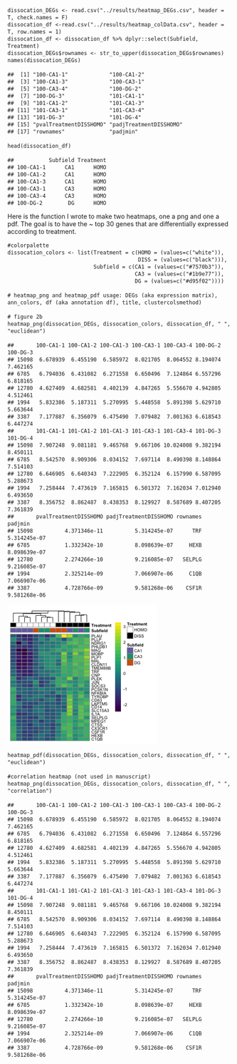     dissocation_DEGs <- read.csv("../results/heatmap_DEGs.csv", header = T, check.names = F)
    dissocation_df <-read.csv("../results/heatmap_colData.csv", header = T, row.names = 1)
    dissocation_df <- dissocation_df %>% dplyr::select(Subfield, Treatment)
    dissocation_DEGs$rownames <- str_to_upper(dissocation_DEGs$rownames)
    names(dissocation_DEGs)

    ##  [1] "100-CA1-1"             "100-CA1-2"            
    ##  [3] "100-CA1-3"             "100-CA3-1"            
    ##  [5] "100-CA3-4"             "100-DG-2"             
    ##  [7] "100-DG-3"              "101-CA1-1"            
    ##  [9] "101-CA1-2"             "101-CA1-3"            
    ## [11] "101-CA3-1"             "101-CA3-4"            
    ## [13] "101-DG-3"              "101-DG-4"             
    ## [15] "pvalTreatmentDISSHOMO" "padjTreatmentDISSHOMO"
    ## [17] "rownames"              "padjmin"

    head(dissocation_df)

    ##           Subfield Treatment
    ## 100-CA1-1      CA1      HOMO
    ## 100-CA1-2      CA1      HOMO
    ## 100-CA1-3      CA1      HOMO
    ## 100-CA3-1      CA3      HOMO
    ## 100-CA3-4      CA3      HOMO
    ## 100-DG-2        DG      HOMO

Here is the function I wrote to make two heatmaps, one a png and one a
pdf. The goal is to have the ~ top 30 genes that are differentially
expressed according to treatment.

    #colorpalette
    dissocation_colors <- list(Treatment = c(HOMO = (values=c("white")), 
                                             DISS = (values=c("black"))),
                               Subfield = c(CA1 = (values=c("#7570b3")),
                                            CA3 = (values=c("#1b9e77")), 
                                            DG = (values=c("#d95f02"))))

    # heatmap_png and heatmap_pdf usage: DEGs (aka expression matrix), ann_colors, df (aka annotation df), title, clustercolsmethod)

    # figure 2b
    heatmap_png(dissocation_DEGs, dissocation_colors, dissocation_df, " ", "euclidean")

    ##       100-CA1-1 100-CA1-2 100-CA1-3 100-CA3-1 100-CA3-4 100-DG-2 100-DG-3
    ## 15098  6.678939  6.455190  6.585972  8.021705  8.064552 8.194074 7.462165
    ## 6785   6.794036  6.431082  6.271558  6.650496  7.124864 6.557296 6.818165
    ## 12780  4.627409  4.682581  4.402139  4.847265  5.556670 4.942805 4.512461
    ## 1994   5.832386  5.187311  5.270995  5.448558  5.891398 5.629710 5.663644
    ## 3387   7.177887  6.356079  6.475490  7.079482  7.001363 6.618543 6.447274
    ##       101-CA1-1 101-CA1-2 101-CA1-3 101-CA3-1 101-CA3-4 101-DG-3 101-DG-4
    ## 15098  7.907248  9.081181  9.465768  9.667106 10.024008 9.382194 8.450111
    ## 6785   8.542570  8.909306  8.034152  7.697114  8.490398 8.148864 7.514103
    ## 12780  6.646905  6.640343  7.222905  6.352124  6.157990 6.587095 5.288673
    ## 1994   7.258444  7.473619  7.165815  6.501372  7.162034 7.012940 6.493650
    ## 3387   8.356752  8.862487  8.438353  8.129927  8.587689 8.407205 7.361839
    ##       pvalTreatmentDISSHOMO padjTreatmentDISSHOMO rownames      padjmin
    ## 15098          4.371346e-11          5.314245e-07      TRF 5.314245e-07
    ## 6785           1.332342e-10          8.098639e-07     HEXB 8.098639e-07
    ## 12780          2.274266e-10          9.216085e-07   SELPLG 9.216085e-07
    ## 1994           2.325214e-09          7.066907e-06     C1QB 7.066907e-06
    ## 3387           4.728766e-09          9.581268e-06    CSF1R 9.581268e-06

![](../figures/03_heatmaps/heatmaps-1.png)

    heatmap_pdf(dissocation_DEGs, dissocation_colors, dissocation_df, " ", "euclidean")

    #correlation heatmap (not used in manuscript)
    heatmap_png(dissocation_DEGs, dissocation_colors, dissocation_df, " ", "correlation")

    ##       100-CA1-1 100-CA1-2 100-CA1-3 100-CA3-1 100-CA3-4 100-DG-2 100-DG-3
    ## 15098  6.678939  6.455190  6.585972  8.021705  8.064552 8.194074 7.462165
    ## 6785   6.794036  6.431082  6.271558  6.650496  7.124864 6.557296 6.818165
    ## 12780  4.627409  4.682581  4.402139  4.847265  5.556670 4.942805 4.512461
    ## 1994   5.832386  5.187311  5.270995  5.448558  5.891398 5.629710 5.663644
    ## 3387   7.177887  6.356079  6.475490  7.079482  7.001363 6.618543 6.447274
    ##       101-CA1-1 101-CA1-2 101-CA1-3 101-CA3-1 101-CA3-4 101-DG-3 101-DG-4
    ## 15098  7.907248  9.081181  9.465768  9.667106 10.024008 9.382194 8.450111
    ## 6785   8.542570  8.909306  8.034152  7.697114  8.490398 8.148864 7.514103
    ## 12780  6.646905  6.640343  7.222905  6.352124  6.157990 6.587095 5.288673
    ## 1994   7.258444  7.473619  7.165815  6.501372  7.162034 7.012940 6.493650
    ## 3387   8.356752  8.862487  8.438353  8.129927  8.587689 8.407205 7.361839
    ##       pvalTreatmentDISSHOMO padjTreatmentDISSHOMO rownames      padjmin
    ## 15098          4.371346e-11          5.314245e-07      TRF 5.314245e-07
    ## 6785           1.332342e-10          8.098639e-07     HEXB 8.098639e-07
    ## 12780          2.274266e-10          9.216085e-07   SELPLG 9.216085e-07
    ## 1994           2.325214e-09          7.066907e-06     C1QB 7.066907e-06
    ## 3387           4.728766e-09          9.581268e-06    CSF1R 9.581268e-06
